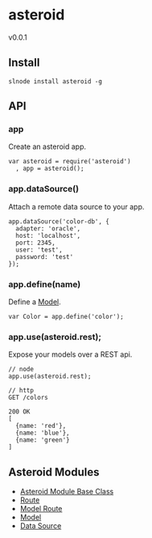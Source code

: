 # asteroid
v0.0.1

## Install

    slnode install asteroid -g
    
## API

### app

Create an asteroid app.

    var asteroid = require('asteroid')
      , app = asteroid();
      
### app.dataSource()

Attach a remote data source to your app.

    app.dataSource('color-db', {
      adapter: 'oracle',
      host: 'localhost',
      port: 2345,
      user: 'test',
      password: 'test'
    });
    
### app.define(name)

Define a [Model](node_modules/model).

    var Color = app.define('color');

### app.use(asteroid.rest);

Expose your models over a REST api.

    // node
    app.use(asteroid.rest);
    
    // http
    GET /colors
    
    200 OK
    [
      {name: 'red'},
      {name: 'blue'},
      {name: 'green'}
    ]

## Asteroid Modules

 - [Asteroid Module Base Class](node_modules/asteroid-module) 
 - [Route](node_modules/route) 
 - [Model Route](node_modules/model-route) 
 - [Model](node_modules/model) 
 - [Data Source](node_modules/data-source)